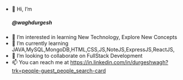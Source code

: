 - 👋 Hi, I’m <h5>@waghdurgesh</h5>
- 👀 I’m interested in learning New Technology, Explore New Concepts
- 🌱 I’m currently learning JAVA,MySQL,MongoDB,HTML,CSS,JS,NoteJS,ExpressJS,ReactJS,
- 💞️ I’m looking to collaborate on FullStack Development
- 📫 You can reach me at https://in.linkedin.com/in/durgeshwagh?trk=people-guest_people_search-card

<!---
waghdurgesh/waghdurgesh is a ✨ special ✨ repository because its `README.md` (this file) appears on your GitHub profile.
You can click the Preview link to take a look at your changes.
--->
